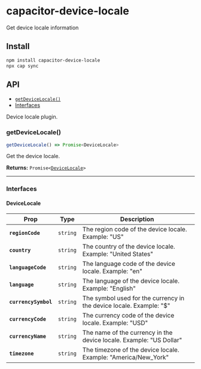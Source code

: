 # capacitor-device-locale

Get device locale information

## Install

```bash
npm install capacitor-device-locale
npx cap sync
```

## API

<docgen-index>

* [`getDeviceLocale()`](#getdevicelocale)
* [Interfaces](#interfaces)

</docgen-index>

<docgen-api>
<!--Update the source file JSDoc comments and rerun docgen to update the docs below-->

Device locale plugin.

### getDeviceLocale()

```typescript
getDeviceLocale() => Promise<DeviceLocale>
```

Get the device locale.

**Returns:** <code>Promise&lt;<a href="#devicelocale">DeviceLocale</a>&gt;</code>

--------------------


### Interfaces


#### DeviceLocale

| Prop                 | Type                | Description                                                         |
| -------------------- | ------------------- | ------------------------------------------------------------------- |
| **`regionCode`**     | <code>string</code> | The region code of the device locale. Example: "US"                 |
| **`country`**        | <code>string</code> | The country of the device locale. Example: "United States"          |
| **`languageCode`**   | <code>string</code> | The language code of the device locale. Example: "en"               |
| **`language`**       | <code>string</code> | The language of the device locale. Example: "English"               |
| **`currencySymbol`** | <code>string</code> | The symbol used for the currency in the device locale. Example: "$" |
| **`currencyCode`**   | <code>string</code> | The currency code of the device locale. Example: "USD"              |
| **`currencyName`**   | <code>string</code> | The name of the currency in the device locale. Example: "US Dollar" |
| **`timezone`**       | <code>string</code> | The timezone of the device locale. Example: "America/New_York"      |

</docgen-api>
